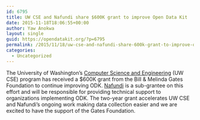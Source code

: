 ```yaml
---
id: 6795
title: UW CSE and Nafundi share $600K grant to improve Open Data Kit
date: 2015-11-18T18:06:55+00:00
author: Yaw Anokwa
layout: single
guid: https://opendatakit.org/?p=6795
permalink: /2015/11/18/uw-cse-and-nafundi-share-600k-grant-to-improve-open-data-kit/
categories:
  - Uncategorized
---
```

The University of Washington&#8217;s [Computer Science and Engineering](http://cs.washington.edu/) (UW CSE) program has received a $600K grant from the Bill & Melinda Gates Foundation to continue improving ODK. [Nafundi](https://nafundi.com) is a sub-grantee on this effort and will be responsible for providing technical support to organizations implementing ODK. The two-year grant accelerates UW CSE and Nafundi&#8217;s ongoing work making data collection easier and we are excited to have the support of the Gates Foundation.